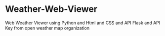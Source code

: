 # Weather-Web-Viewer
Web Weather Viewer using Python and Html and CSS and API Flask and API Key from open weather map organization 
